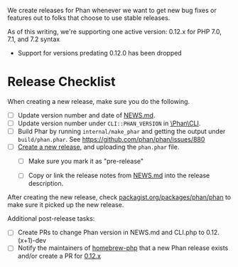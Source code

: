 We create releases for Phan whenever we want to get new bug fixes or features out to folks that choose to use stable releases.

As of this writing, we're supporting one active version: 0.12.x for PHP 7.0, 7.1, and 7.2 syntax

- Support for versions predating 0.12.0 has been dropped

# Release Checklist

When creating a new release, make sure you do the following.

- [ ] Update version number and date of [NEWS.md](https://github.com/phan/phan/blob/master/NEWS.md).
- [ ] Update version number under `CLI::PHAN_VERSION` in [\Phan\CLI](https://github.com/phan/phan/blob/master/src/Phan/CLI.php#L16).
- [ ] Build Phar by running `internal/make_phar` and getting the output under `build/phan.phar`. See https://github.com/phan/phan/issues/880
- [ ] [Create a new release](https://github.com/phan/phan/releases), and uploading the `phan.phar` file.
  - [ ] Make sure you mark it as "pre-release"
  - [ ] Copy or link the release notes from [NEWS.md](https://github.com/phan/phan/blob/master/NEWS.md) into the release description.


After creating the new release, check [packagist.org/packages/phan/phan](https://packagist.org/packages/phan/phan) to make sure it picked up the new release.

Additional post-release tasks:

- [ ] Create PRs to change Phan version in NEWS.md and CLI.php to 0.12.(x+1)-dev
- [ ] Notify the maintainers of [homebrew-php](https://github.com/Homebrew/homebrew-php) that a new Phan release exists and/or create a PR for [0.12.x](https://github.com/Homebrew/homebrew-php/pull/4219)